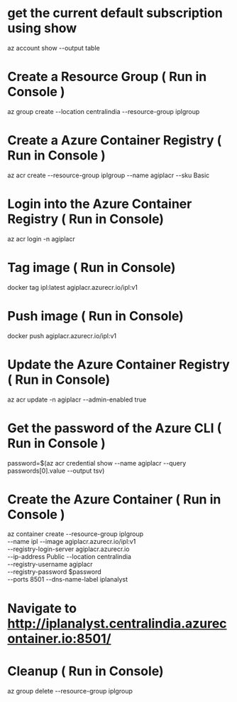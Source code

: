 # get the current default subscription using show
az account show --output table

# Create a Resource Group    ( Run in Console )       
az group create --location centralindia --resource-group iplgroup 

# Create a Azure Container Registry   ( Run in Console )   
az acr create --resource-group iplgroup --name agiplacr --sku Basic 

# Login into the Azure Container Registry ( Run in Console)     
az acr login -n agiplacr   

# Tag image ( Run in Console)      
docker tag ipl:latest agiplacr.azurecr.io/ipl:v1   

# Push image ( Run in Console)    
docker push agiplacr.azurecr.io/ipl:v1

# Update the  Azure Container Registry ( Run in Console) 
az acr update -n agiplacr --admin-enabled true       

# Get the password of the Azure CLI ( Run in Console )   
password=$(az acr credential show --name agiplacr --query passwords[0].value --output tsv)

# Create the Azure Container ( Run in Console )        
az container create  --resource-group iplgroup  \
--name ipl --image agiplacr.azurecr.io/ipl:v1  \
--registry-login-server agiplacr.azurecr.io \
--ip-address Public  --location centralindia  \
--registry-username agiplacr \
--registry-password $password  \
--ports 8501 --dns-name-label iplanalyst   

# Navigate to http://iplanalyst.centralindia.azurecontainer.io:8501/

# Cleanup ( Run in Console)   
az group delete --resource-group iplgroup






